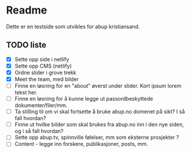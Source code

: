 # Readme

Dette er en testside som utvikles for abup kristiansand. 


## TODO liste

- [x] Sette opp side i netlify
- [x] Sette opp CMS (netlify)
- [x] Ordne slider i grove trekk
- [x] Meet the team, med bilder
- [ ] Finne en løsning for en "about" øverst under slider. Kort ipsum lorem tekst her.
- [ ] Finne en løsning for å kunne legge ut passordbeskyttede dokumenter/filer/mm.
- [ ] Ta stilling til om vi skal fortsette å bruke abup.no domenet på sikt? I så fall hvordan?
- [ ] Finne ut hvilke bilder som skal brukes fra abup.no inn i den nye siden, og i så fall hvordan?
- [ ] Sette opp abup.tv, spinnville følelser, mm som eksterne prosjekter ? 
- [ ] Content - legge inn forskere, publikasjoner, posts, mm. 